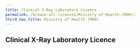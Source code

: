 ```yaml
---
title: Clinical X-Ray Laboratory Licence
permalink: /browse-all-licences/Ministry-of-Health-(MOH)/
third_nav_title: Ministry of Health (MOH)
---
```

## Clinical X-Ray Laboratory Licence
